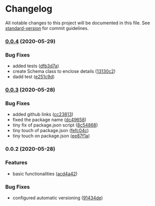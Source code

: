 # Changelog

All notable changes to this project will be documented in this file. See [standard-version](https://github.com/conventional-changelog/standard-version) for commit guidelines.

### [0.0.4](https://github.com/marvintau/schema/compare/v0.0.3...v0.0.4) (2020-05-29)


### Bug Fixes

* added tests ([dfb3d7a](https://github.com/marvintau/schema/commit/dfb3d7afe2a3f771cd58559f617fc197ec3a7ab9))
* create Schema class to enclose details ([13130c2](https://github.com/marvintau/schema/commit/13130c2e8fef8e879c70cf6bdbeb1d81beb6b21b))
* dadd test ([e251c9d](https://github.com/marvintau/schema/commit/e251c9d20b9ea04700a76dc452e757abed88dad7))

### [0.0.3](https://github.com/marvintau/schema/compare/v0.0.2...v0.0.3) (2020-05-28)


### Bug Fixes

* added github links ([cc23813](https://github.com/marvintau/schema/commit/cc238133b528dadba827f2214942156ace158062))
* fixed the package name ([dc49658](https://github.com/marvintau/schema/commit/dc49658f21ca66fbb6a853f18512fb0d19d2f560))
* tiny fix of package.json script ([8c54868](https://github.com/marvintau/schema/commit/8c548682dd25dd2a30af10123f7eb628921099ba))
* tiny touch of package.json ([fefc04c](https://github.com/marvintau/schema/commit/fefc04cdc55f2d406eb75d04e31c645cd8d82cba))
* tiny touch on package.json ([ee87f1a](https://github.com/marvintau/schema/commit/ee87f1a74740dfd65c23c06905772573729842e0))

### 0.0.2 (2020-05-28)


### Features

* basic functionalities ([acd4a42](https://github.com/marvintau/schema/commit/acd4a42c44e07f95b4e33a48527ca79103d235ef))


### Bug Fixes

* configured automatic versioning ([91434de](https://github.com/marvintau/schema/commit/91434de1691f5f1870c282c53abb6012d101b47b))
